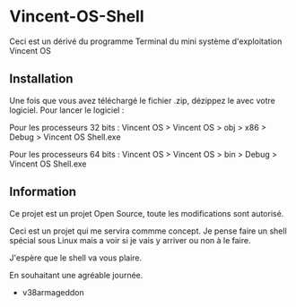 # Vincent-OS-Shell
Ceci est un dérivé du programme Terminal du mini système d'exploitation Vincent OS
 
## Installation
Une fois que vous avez téléchargé le fichier .zip, dézippez le avec votre logiciel. Pour lancer le logiciel :

Pour les processeurs 32 bits : Vincent OS > Vincent OS > obj > x86 > Debug > Vincent OS Shell.exe

Pour les processeurs 64 bits : Vincent OS > Vincent OS > bin > Debug > Vincent OS Shell.exe

## Information
Ce projet est un projet Open Source, toute les modifications sont autorisé.

Ceci est un projet qui me servira commme concept. Je pense faire un shell spécial sous Linux mais a voir si je vais y arriver ou non à le faire.

J'espère que le shell va vous plaire.

En souhaitant une agréable journée.

- v38armageddon
